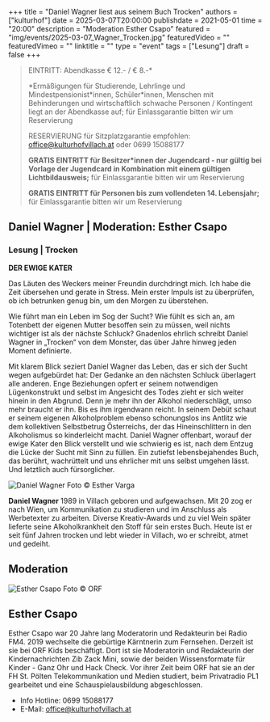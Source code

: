 +++
title = "Daniel Wagner liest aus seinem Buch Trocken"
authors = ["kulturhof"]
date = 2025-03-07T20:00:00
publishdate = 2021-05-01
time = "20:00"
description = "Moderation Esther Csapo"
featured = "img/events/2025-03-07_Wagner_Trocken.jpg"
featuredVideo = ""
featuredVimeo = ""
linktitle = ""
type = "event"
tags = ["Lesung"]
draft = false
+++

> EINTRITT: Abendkasse € 12.- / € 8.-\*
>
> \*Ermäßigungen für Studierende, Lehrlinge und Mindestpensionist\*innen, Schüler\*innen, Menschen mit Behinderungen und wirtschaftlich schwache Personen / Kontingent liegt an der Abendkasse auf; für Einlassgarantie bitten wir um Reservierung
>
> RESERVIERUNG für Sitzplatzgarantie empfohlen: office@kulturhofvillach.at oder 0699 15088177
>
> **GRATIS EINTRITT für Besitzer\*innen der Jugendcard - nur gültig bei Vorlage der Jugendcard in Kombination mit einem gültigen Lichtbildausweis;** für Einlassgarantie bitten wir um Reservierung
>
> **GRATIS EINTRITT für Personen bis zum vollendeten 14. Lebensjahr;** für Einlassgarantie bitten wir um Reservierung

## Daniel Wagner | Moderation: Esther Csapo

### Lesung | Trocken

**DER EWIGE KATER**

Das Läuten des Weckers meiner Freundin durchdringt mich. Ich habe die Zeit übersehen und gerate in Stress. Mein erster Impuls ist zu überprüfen, ob ich betrunken genug bin, um den Morgen zu überstehen.

Wie führt man ein Leben im Sog der Sucht? Wie fühlt es sich an, am Totenbett der eigenen Mutter besoffen sein zu müssen, weil nichts wichtiger ist als der nächste Schluck? Gnadenlos ehrlich schreibt Daniel Wagner in „Trocken“ von dem Monster, das über Jahre hinweg jeden Moment definierte.

Mit klarem Blick seziert Daniel Wagner das Leben, das er sich der Sucht wegen aufgebürdet hat: Der Gedanke an den nächsten Schluck überlagert alle anderen. Enge Beziehungen opfert er seinem notwendigen Lügenkonstrukt und selbst im Angesicht des Todes zieht er sich weiter hinein in den Abgrund. Denn je mehr ihn der Alkohol niederschlägt, umso mehr braucht er ihn. 
Bis es ihm irgendwann reicht.
In seinem Debüt schaut er seinem eigenen Alkoholproblem ebenso schonungslos ins Antlitz wie dem kollektiven Selbstbetrug Österreichs, der das Hineinschlittern in den Alkoholismus so kinderleicht macht.
Daniel Wagner offenbart, worauf der ewige Kater den Blick verstellt und wie schwierig es ist, nach dem Entzug die Lücke der Sucht mit Sinn zu füllen.
Ein zutiefst lebensbejahendes Buch, das berührt, wachrüttelt und uns ehrlicher mit uns selbst umgehen lässt. Und letztlich auch fürsorglicher.

![Daniel Wagner](/img/events/2025-03-07_Wagner_Daniel_c_Esther_Varga.jpg)
Foto © Esther Varga

**Daniel Wagner**
1989 in Villach geboren und aufgewachsen. Mit 20 zog er nach Wien, um Kommunikation zu studieren und im Anschluss als Werbetexter zu arbeiten. Diverse Kreativ-Awards und zu viel Wein später lieferte seine Alkoholkrankheit den Stoff für sein erstes Buch. Heute ist er seit fünf Jahren trocken und lebt wieder in Villach, wo er schreibt, atmet und gedeiht.

## Moderation

![Esther Csapo](/img/events/2025-03-07_Esther_Csapo_orf.jpg)
Foto © ORF

## Esther Csapo

Esther Csapo war 20 Jahre lang Moderatorin und Redakteurin bei Radio FM4. 2019 wechselte die gebürtige Kärntnerin zum Fernsehen. Derzeit ist sie bei ORF Kids beschäftigt. Dort ist sie Moderatorin und Redakteurin der Kindernachrichten Zib Zack Mini, sowie der beiden Wissensformate für Kinder - Ganz Ohr und Hack Check. 
Vor ihrer Zeit beim ORF hat sie an der FH St. Pölten Telekommunikation und Medien studiert, beim Privatradio PL1  gearbeitet und eine Schauspielausbildung abgeschlossen.


- Info Hotline: 0699 15088177 
- E-Mail: office@kulturhofvillach.at

